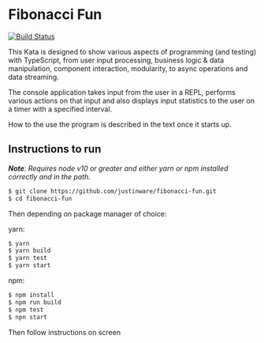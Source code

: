 # Fibonacci Fun
[![Build Status](https://travis-ci.com/justinware/fibonacci-fun.svg?branch=master)](https://travis-ci.com/justinware/fibonacci-fun)

This Kata is designed to show various aspects of programming (and testing) with TypeScript, from user input processing, business logic & data manipulation, component interaction, modularity, to async operations and data streaming.

The console application takes input from the user in a REPL, performs various actions on that input and also displays input statistics to the user on a timer with a specified interval.

How to the use the program is described in the text once it starts up.

## Instructions to run

***Note**: Requires node v10 or greater and either yarn or npm installed correctly and in the path.*

```sh
$ git clone https://github.com/justinware/fibonacci-fun.git
$ cd fibonacci-fun
```
Then depending on package manager of choice:

yarn:
```sh
$ yarn
$ yarn build
$ yarn test
$ yarn start
```

npm:
```sh
$ npm install
$ npm run build
$ npm test
$ npn start
```

Then follow instructions on screen